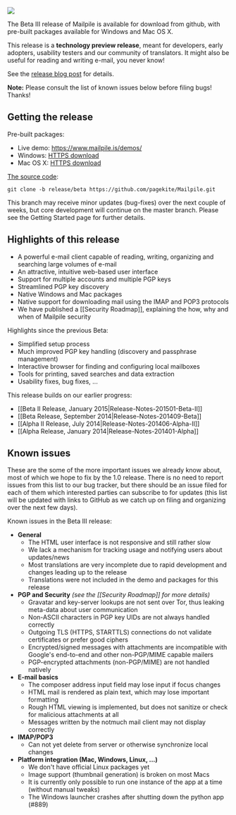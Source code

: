 ![](https://www.mailpile.is/img/logo-275x200.png)

The Beta III release of Mailpile is available for download from github, with
pre-built packages available for Windows and Mac OS X.

This release is a **technology preview release**, meant for developers, early
adopters, usability testers and our community of translators. It might also
be useful for reading and writing e-mail, you never know!

See the [release blog post](https://www.mailpile.is/blog/2015-07-20_Mailpile_Beta_III.html) for details.

**Note:** Please consult the list of known issues below before filing bugs!
Thanks!

## Getting the release

Pre-built packages:

* Live demo: <https://www.mailpile.is/demos/>
* Windows: [HTTPS download](https://www.mailpile.is/files/releases/Mailpile-Installer-Beta-III.exe)
* Mac OS X: [HTTPS download](https://www.mailpile.is/files/releases/Mailpile-Installer-Beta-III.dmg)

[The source code](https://github.com/pagekite/Mailpile):

    git clone -b release/beta https://github.com/pagekite/Mailpile.git

This branch may receive minor updates (bug-fixes) over the next couple of weeks, but core development will continue on the master branch. Please see the Getting Started page for further details.

## Highlights of this release

* A powerful e-mail client capable of reading, writing, organizing and searching large volumes of e-mail
* An attractive, intuitive web-based user interface
* Support for multiple accounts and multiple PGP keys
* Streamlined PGP key discovery
* Native Windows and Mac packages
* Native support for downloading mail using the IMAP and POP3 protocols
* We have published a [[Security Roadmap]], explaining the how, why and when of Mailpile security

Highlights since the previous Beta:

* Simplified setup process
* Much improved PGP key handling (discovery and passphrase management)
* Interactive browser for finding and configuring local mailboxes
* Tools for printing, saved searches and data extraction
* Usability fixes, bug fixes, ...

This release builds on our earlier progress:

* [[Beta II Release, January 2015|Release-Notes-201501-Beta-II]]
* [[Beta Release, September 2014|Release-Notes-201409-Beta]]
* [[Alpha II Release, July 2014|Release-Notes-201406-Alpha-II]]
* [[Alpha Release, January 2014|Release-Notes-201401-Alpha]]

## Known issues

These are the some of the more important issues we already know about, most of which we hope to fix by the 1.0 release. There is no need to report issues from this list to our bug tracker, but there should be an issue filed for each of them which interested parties can subscribe to for updates (this list will be updated with links to GitHub as we catch up on filing and organizing over the next few days).

Known issues in the Beta III release:

* **General**
   * The HTML user interface is not responsive and still rather slow
   * We lack a mechanism for tracking usage and notifying users about updates/news
   * Most translations are very incomplete due to rapid development and changes leading up to the release
   * Translations were not included in the demo and packages for this release
* **PGP and Security**   *(see the [[Security Roadmap]] for more details)*
   * Gravatar and key-server lookups are not sent over Tor, thus leaking meta-data about user communication
   * Non-ASCII characters in PGP key UIDs are not always handled correctly
   * Outgoing TLS (HTTPS, STARTTLS) connections do not validate certificates or prefer good ciphers
   * Encrypted/signed messages with attachments are incompatible with Google's end-to-end and other non-PGP/MIME capable mailers
   * PGP-encrypted attachments (non-PGP/MIME) are not handled natively
* **E-mail basics**
   * The composer address input field may lose input if focus changes
   * HTML mail is rendered as plain text, which may lose important formatting
   * Rough HTML viewing is implemented, but does not sanitize or check for malicious attachments at all
   * Messages written by the notmuch mail client may not display correctly
* **IMAP/POP3**
   * Can not yet delete from server or otherwise synchronize local changes
* **Platform integration (Mac, Windows, Linux, ...)**
   * We don't have official Linux packages yet
   * Image support (thumbnail generation) is broken on most Macs
   * It is currently only possible to run one instance of the app at a time (without manual tweaks)
   * The Windows launcher crashes after shutting down the python app (#889)
